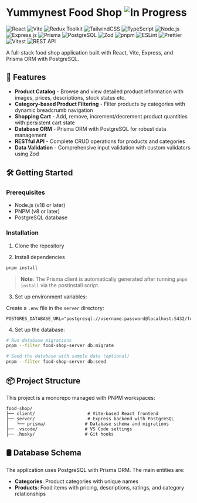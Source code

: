 # Yummynest Food Shop ![In Progress](https://img.shields.io/badge/IN%20PROGRESS-C23F84)

![React](https://img.shields.io/badge/React-20232A?style=for-the-badge&logo=react&logoColor=61DAFB)
![Vite](https://img.shields.io/badge/Vite-646CFF?style=for-the-badge&logo=vite&logoColor=white)
![Redux Toolkit](https://img.shields.io/badge/Redux%20Toolkit-593D88?style=for-the-badge&logo=redux&logoColor=white)
![TailwindCSS](https://img.shields.io/badge/Tailwind_CSS-38B2AC?style=for-the-badge&logo=tailwind-css&logoColor=white)
![TypeScript](https://img.shields.io/badge/TypeScript-007ACC?style=for-the-badge&logo=typescript&logoColor=white)
![Node.js](https://img.shields.io/badge/Node.js-43853D?style=for-the-badge&logo=node.js&logoColor=white)
![Express.js](https://img.shields.io/badge/Express.js-000000?style=for-the-badge&logo=express&logoColor=white)
![Prisma](https://img.shields.io/badge/Prisma-3982CE?style=for-the-badge&logo=Prisma&logoColor=white)
![PostgreSQL](https://img.shields.io/badge/PostgreSQL-316192?style=for-the-badge&logo=postgresql&logoColor=white)
![Zod](https://img.shields.io/badge/Zod-3E67B1?style=for-the-badge&logo=zod&logoColor=white)
![pnpm](https://img.shields.io/badge/pnpm-F69220?style=for-the-badge&logo=pnpm&logoColor=white)
![ESLint](https://img.shields.io/badge/ESLint-4B32C3?style=for-the-badge&logo=eslint&logoColor=white)
![Prettier](https://img.shields.io/badge/Prettier-F7B93E?style=for-the-badge&logo=prettier&logoColor=black)
![Vitest](https://img.shields.io/badge/Vitest-6E9F18?style=for-the-badge&logo=vitest&logoColor=white)
![REST API](https://img.shields.io/badge/REST_API-FF6C37?style=for-the-badge&logo=postman&logoColor=white)

A full-stack food shop application built with React, Vite, Express, and Prisma ORM with PostgreSQL.

## 🚀 Features

- **Product Catalog** - Browse and view detailed product information with images, prices, descriptions, stock status etc.
- **Category-based Product Filtering** - Filter products by categories with dynamic breadcrumb navigation
- **Shopping Cart** - Add, remove, increment/decrement product quantities with persistent cart state
- **Database ORM** - Prisma ORM with PostgreSQL for robust data management
- **RESTful API** - Complete CRUD operations for products and categories
- **Data Validation** - Comprehensive input validation with custom validators using Zod

## 🛠️ Getting Started

### Prerequisites

- Node.js (v18 or later)
- PNPM (v8 or later)
- PostgreSQL database

### Installation

1. Clone the repository

2. Install dependencies

```bash
pnpm install
```

> **Note**: The Prisma client is automatically generated after running `pnpm install` via the postinstall script.

3. Set up environment variables:

Create a `.env` file in the `server` directory:

```env
POSTGRES_DATABASE_URL="postgresql://username:password@localhost:5432/food_shop"
```

4. Set up the database:

```bash
# Run database migrations
pnpm --filter food-shop-server db:migrate

# Seed the database with sample data (optional)
pnpm --filter food-shop-server db:seed
```

## 📦 Project Structure

This project is a monorepo managed with PNPM workspaces:

```
food-shop/
├── client/                    # Vite-based React frontend
├── server/                    # Express backend with PostgreSQL
│   └── prisma/               # Database schema and migrations
├── .vscode/                  # VS Code settings
├── .husky/                   # Git hooks
```

## 🛢️ Database Schema

The application uses PostgreSQL with Prisma ORM. The main entities are:

- **Categories**: Product categories with unique names
- **Products**: Food items with pricing, descriptions, ratings, and category relationships
